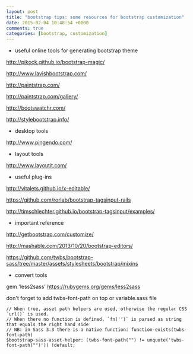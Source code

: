 ```yaml
---
layout: post
title: "bootstrap tips: some resources for bootstrap customization"
date: 2015-02-04 10:48:54 +0800
comments: true
categories: [bootstrap, customization]
---
```

- useful online tools for generating bootstrap theme

http://pikock.github.io/bootstrap-magic/

http://www.lavishbootstrap.com/

http://paintstrap.com/

http://paintstrap.com/gallery/

http://bootswatchr.com/

http://stylebootstrap.info/

<!--more-->

- desktop tools

http://www.pingendo.com/

- layout tools

http://www.layoutit.com/

- useful plug-ins

http://vitalets.github.io/x-editable/

https://github.com/rorlab/bootstrap-tagsinput-rails

http://timschlechter.github.io/bootstrap-tagsinput/examples/

- important reference

http://getbootstrap.com/customize/

http://mashable.com/2013/10/20/bootstrap-editors/

https://github.com/twbs/bootstrap-sass/tree/master/assets/stylesheets/bootstrap/mixins

- convert tools

gem 'less2sass'
https://rubygems.org/gems/less2sass

don't forget to add twbs-font-path on top or variable.sass file
```
// When true, asset path helpers are used, otherwise the regular CSS `url()` is used.
// When there no function is defined, `fn('')` is parsed as string that equals the right hand side
// NB: in Sass 3.3 there is a native function: function-exists(twbs-font-path)
$bootstrap-sass-asset-helper: (twbs-font-path("") != unquote('twbs-font-path("")')) !default;
```